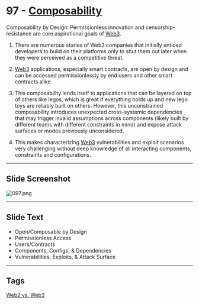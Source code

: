 # 97 - [Composability](Composability.md)

Composability by Design: Permissionless innovation and censorship-resistance are core aspirational goals of [Web3](Web3.md). 

1. There are numerous stories of Web2 companies that initially enticed developers to build on their platforms only to shut them out later when they were perceived as a competitive threat.
    
2. [Web3](Web3.md) applications, especially smart contracts, are open by design and can be accessed permissionlessly by end users and other smart contracts alike. 
    
3. This composability lends itself to applications that can be layered on top of others like legos, which is great if everything holds up and new lego toys are reliably built on others. However, this unconstrained composability introduces unexpected cross-systemic dependencies that may trigger invalid assumptions across components (likely built by different teams with different constraints in mind) and expose attack surfaces or modes previously unconsidered. 
    
4. This makes characterizing [Web3](Web3.md) vulnerabilities and exploit scenarios very challenging without deep knowledge of all interacting components, constraints and configurations.

___
## Slide Screenshot
![097.png](../../images/1.%20Ethereum%20101/097.png)
___
## Slide Text
- Open/Composable by Design
- Permissionless Access
- Users/Contracts
- Components, Configs, & Dependencies
- Vulnerabilities, Exploits, & Attack Surface 
___
## Tags
[Web2 vs. Web3](Web2%20vs.%20Web3.md)